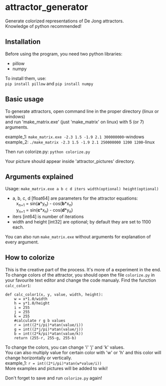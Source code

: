 # attractor_generator
Generate colorized representations of De Jong attractors.  
Knowledge of python recommended!
## Installation
Before using the program, you need two python libraries:
- pillow
- numpy
    
To install them, use:  
`pip install pillow` and `pip install numpy`  
  
## Basic usage
To generate attractors, open command line in the proper directory (linux or windows)  
and run 'make_matrix.exe' (just 'make_matrix' on linux) with 5 (or 7) arguments.  
  
example_1: `make_matrix.exe -2.3 1.5 -1.9 2.1 300000000`-windows  
example_2: `./make_matrix -2.3 1.5 -1.9 2.1 250000000 1200 1200`-linux   
  
Then run colorize.py: `python colorize.py`  
  
Your picture should appear inside 'attractor_pictures' directory.

## Arguments explained
Usage: `make_matrix.exe a b c d iters width(optional) height(optional)`
- a, b, c, d [float64] are parameters for the attractor equations:  
&nbsp;&nbsp; x<sub>n+1</sub> = sin(**a**\*y<sub>n</sub>) - cos(**b**\*x<sub>n</sub>)  
&nbsp;&nbsp; y<sub>n+1</sub> = sin(**c**\*x<sub>n</sub>) - cos(**d**\*y<sub>n</sub>)  
- iters [int64] is number of iterations  
- width and height [int32] are optional; by default they are set to 1100 each.  
  
You can also run `make_matrix.exe` without arguments for explanation of every argument.
## How to colorize
This is the creative part of the process. It's more of a experiment in the end.  
To change colors of the attractor, you should open the file `colorize.py` in your favourite text editor and change the code manualy.     Find the function `calc_color1`:
```
def calc_color1(x, y, value, width, height):
    w = x*1.0/width
    h = y*1.0/height
    i = 255
    j = 255
    k = 255
    #calculate r g b values
    r = int((2*i/pi)*atan(value/i))
    g = int((2*j/pi)*atan(value/j))
    b = int((2*k/pi)*atan(value/k))
    return (255-r, 255-g, 255-b)
 ```  
 To change the colors, you can change 'i' 'j' and 'k' values.  
 You can also multiply value for certain color with 'w' or 'h' and this color will change horizontally or vertically.  
 example_1: `r = int((2*i/pi)*atan(w*value/i))`  
 More examples and pictures will be added to wiki!
   
 Don't forget to save and run `colorize.py` again!
